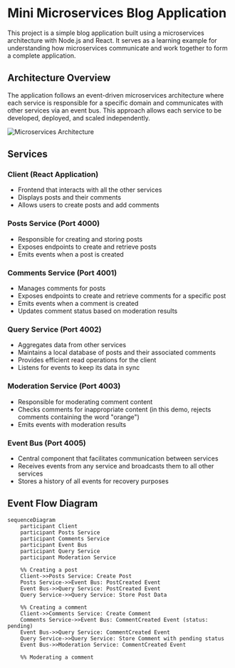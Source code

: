 # Mini Microservices Blog Application

This project is a simple blog application built using a microservices architecture with Node.js and React. It serves as a learning example for understanding how microservices communicate and work together to form a complete application.

## Architecture Overview

The application follows an event-driven microservices architecture where each service is responsible for a specific domain and communicates with other services via an event bus. This approach allows each service to be developed, deployed, and scaled independently.

![Microservices Architecture](https://i.imgur.com/WVQzDpq.png)

## Services

### Client (React Application)
- Frontend that interacts with all the other services
- Displays posts and their comments
- Allows users to create posts and add comments

### Posts Service (Port 4000)
- Responsible for creating and storing posts
- Exposes endpoints to create and retrieve posts
- Emits events when a post is created

### Comments Service (Port 4001)
- Manages comments for posts
- Exposes endpoints to create and retrieve comments for a specific post
- Emits events when a comment is created
- Updates comment status based on moderation results

### Query Service (Port 4002)
- Aggregates data from other services
- Maintains a local database of posts and their associated comments
- Provides efficient read operations for the client
- Listens for events to keep its data in sync

### Moderation Service (Port 4003)
- Responsible for moderating comment content
- Checks comments for inappropriate content (in this demo, rejects comments containing the word "orange")
- Emits events with moderation results

### Event Bus (Port 4005)
- Central component that facilitates communication between services
- Receives events from any service and broadcasts them to all other services
- Stores a history of all events for recovery purposes

## Event Flow Diagram

```mermaid
sequenceDiagram
    participant Client
    participant Posts Service
    participant Comments Service
    participant Event Bus
    participant Query Service
    participant Moderation Service

    %% Creating a post
    Client->>Posts Service: Create Post
    Posts Service->>Event Bus: PostCreated Event
    Event Bus->>Query Service: PostCreated Event
    Query Service->>Query Service: Store Post Data

    %% Creating a comment
    Client->>Comments Service: Create Comment
    Comments Service->>Event Bus: CommentCreated Event (status: pending)
    Event Bus->>Query Service: CommentCreated Event
    Query Service->>Query Service: Store Comment with pending status
    Event Bus->>Moderation Service: CommentCreated Event
    
    %% Moderating a comment
